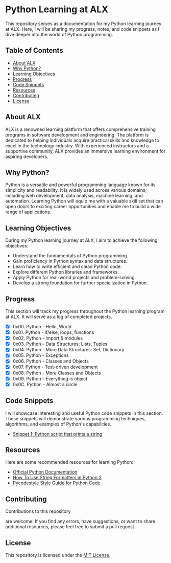 # Python Learning at ALX

This repository serves as a documentation for my Python learning journey at ALX. Here, I will be sharing my progress, notes, and code snippets as I dive deeper into the world of Python programming.

## Table of Contents

- [About ALX](#about-alx)
- [Why Python?](#why-python)
- [Learning Objectives](#learning-objectives)
- [Progress](#progress)
- [Code Snippets](#code-snippets)
- [Resources](#resources)
- [Contributing](#contributing)
- [License](#license)

## About ALX

ALX is a renowned learning platform that offers comprehensive training programs in software development and engineering. The platform is dedicated to helping individuals acquire practical skills and knowledge to excel in the technology industry. With experienced instructors and a supportive community, ALX provides an immersive learning environment for aspiring developers.

## Why Python?

Python is a versatile and powerful programming language known for its simplicity and readability. It is widely used across various domains, including web development, data analysis, machine learning, and automation. Learning Python will equip me with a valuable skill set that can open doors to exciting career opportunities and enable me to build a wide range of applications.

## Learning Objectives

During my Python learning journey at ALX, I aim to achieve the following objectives:

- Understand the fundamentals of Python programming.
- Gain proficiency in Python syntax and data structures.
- Learn how to write efficient and clean Python code.
- Explore different Python libraries and frameworks.
- Apply Python for real-world projects and problem-solving.
- Develop a strong foundation for further specialization in Python.

## Progress

This section will track my progress throughout the Python learning program at ALX. It will serve as a log of completed projects.

- [x] 0x00. Python - Hello, World
- [x] 0x01. Python - if/else, loops, functions
- [x] 0x02. Python - import & modules
- [x] 0x03. Python - Data Structures: Lists, Tuples
- [x] 0x04. Python - More Data Structures: Set, Dictionary
- [x] 0x05. Python - Exceptions
- [x] 0x06. Python - Classes and Objects
- [x] 0x07. Python - Test-driven development
- [x] 0x08. Python - More Classes and Objects
- [x] 0x09. Python - Everything is object
- [x] 0x0C. Python - Almost a circle

## Code Snippets

I will showcase interesting and useful Python code snippets in this section. These snippets will demonstrate various programming techniques, algorithms, and examples of Python's capabilities.

- [Snippet 1: Python script that prints a string](0x00-python-hello_world/100-write.py)

## Resources

Here are some recommended resources for learning Python:

- [Official Python Documentation](https://docs.python.org)
- [How To Use String Formatters in Python 3](https://realpython.com/python-f-strings/)
- [Pycodestyle  Style Guide for Python Code](https://pypi.org/project/pycodestyle/)

## Contributing

Contributions to this repository

 are welcome! If you find any errors, have suggestions, or want to share additional resources, please feel free to submit a pull request.

## License

This repository is licensed under the [MIT License](LICENSE).
